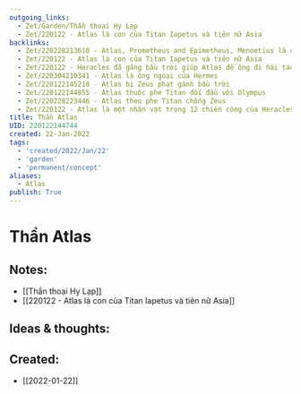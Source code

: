 ```yaml
---
outgoing_links:
  - Zet/Garden/Thần thoại Hy Lạp
  - Zet/220122 - Atlas là con của Titan Iapetus và tiên nữ Asia
backlinks:
  - Zet/220228213610 - Atlas, Prometheus and Epimetheus, Menoetius là con của Oceanus và Tiên nữ Clymene
  - Zet/220122 - Atlas là con của Titan Iapetus và tiên nữ Asia
  - Zet/220122 - Heracles đã gáng bầu trời giúp Atlas để ông đi hái táo trong vườn của Hera
  - Zet/220304210341 - Atlas là ông ngoại của Hermes
  - Zet/220122145218 - Atlas bị Zeus phạt gánh bầu trời
  - Zet/220122144855 - Atlas thuộc phe Titan đối đầu với Olympus
  - Zet/220228223446 - Atlas theo phe Titan chống Zeus
  - Zet/220122 - Atlas là một nhân vật trong 12 chiến công của Heracles
title: Thần Atlas
UID: 220122144744
created: 22-Jan-2022
tags:
  - 'created/2022/Jan/22'
  - 'garden'
  - 'permanent/concept'
aliases:
  - Atlas
publish: True
---
```

# Thần Atlas

## Notes:
- [[Thần thoại Hy Lạp]]
- [[220122 - Atlas là con của Titan Iapetus và tiên nữ Asia]]

## Ideas & thoughts:



## Created:
- [[2022-01-22]]
